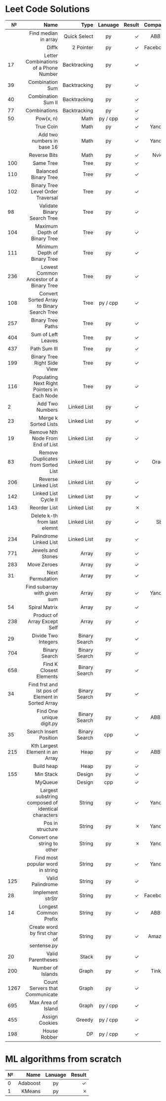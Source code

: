 # Leet Code Solutions #
|  №  | Name                                               | Type          |Lanuage         | Result | Company  |
|-----| --------------------------------------------------:|--------------:|:--------------:| ------:|---------:|
|     | Find median in array                               | Quick Select  | py             | ✓      | ABBYY    |
|     | Diffk                                              | 2 Pointer     | py             | ✓      | Facebook |
| 17  | Letter Combinations of a Phone Number              | Backtracking  | py             | ✓      |          |
| 39  | Combination Sum                                    | Backtracking  | py             | ✓      |          |
| 40  | Combination Sum II                                 | Backtracking  | py             | ✓      |          |
| 77  | Combinations                                       | Backtracking  | py             | ✓      |          |
| 50  | Pow(x, n)                                          | Math          | py / cpp       | ✓      |          |
|     | True Coin                                          | Math          | py             | ✓      | Yandex   |
|     | Add two numbers in base 16                         | Math          | py             | ✓      | Yandex   |
|     | Reverse Bits                                       | Math          | py             | ✓      | Nvidia   |
| 100 | Same Tree                                          | Tree          | py             | ✓      |          |
| 110 | Balanced Binary Tree                               | Tree          | py             | ✓      |          |
| 102 | Binary Tree Level Order Traversal                  | Tree          | py             | ✓      |          |
| 98  | Validate Binary Search Tree                        | Tree          | py             | ✓      |          |
| 104 | Maximum Depth of Binary Tree                       | Tree          | py             | ✓      |          |
| 111 | Minimum Depth of Binary Tree                       | Tree          | py             | ✓      |          |
| 236 | Lowest Common Ancestor of a Binary Tree            | Tree          | py             | ✓      |          |
| 108 | Convert Sorted Array to Binary Search Tree         | Tree          | py / cpp       | ✓      |          |
| 257 | Binary Tree Paths                                  | Tree          | py             | ✓      |          |
| 404 | Sum of Left Leaves                                 | Tree          | py             | ✓      |          |
| 437 | Path Sum III                                       | Tree          | py             | ✓      |          |
| 199 | Binary Tree Right Side View                        | Tree          | py             | ✓      |          |
| 116 | Populating Next Right Pointers in Each Node        | Tree          | py             | ✓      |          | 
|  2  | Add Two Numbers                                    | Linked List   | py             | ✓      |          |
|  23 | Merge k Sorted Lists                               | Linked List   | py             | ✓      |          |
|  19 | Remove Nth Node From End of List                   | Linked List   | py             | ✓      |          |
|  83 | Remove Duplicates from Sorted List                 | Linked List   | py             | ✓      | Oracle   |
| 206 | Reverse Linked List                                | Linked List   | py             | ✓      |          |
| 142 | Linked List Cycle II                               | Linked List   | py             | ✓      |          |
| 143 | Reorder List                                       | Linked List   | py             | 🞪      |          |
|     | Delete k-th from last elemnt                       | Linked List   | py             | ✓      | Sber     |
| 234 | Palindrome Linked List                             | Linked List   | py             | ✓      |          |
| 771 | Jewels and Stones                                  | Array         | py             | ✓      |          |
| 283 | Move Zeroes                                        | Array         | py             | ✓      |          |
| 31  | Next Permutation                                   | Array         | py             | ✓      |          |
|     | Find subarray with given sum                       | Array         | py             | ✓      | Yandex   |
| 54  | Spiral Matrix                                      | Array         | py             | ✓      |          |
| 238 | Product of Array Except Self                       | Array         | py             | ✓      |          |
| 29  | Divide Two Integers                                | Binary Search | py             | ✓      |          |
| 704 | Binary Search                                      | Binary Search | py             | ✓      |          |
| 658  | Find K Closest Elements                           | Binary Search | py             | ✓      |          |
| 34  | Find frst and lst pos of Element in Sorted Array   | Binary Search | py             | ✓      |          |
|     | Find One unique digit.py                           | Binary Search | py             | ✓      |   ABBYY  |
| 35  | Search Insert Position                             | Binary Search | cpp            | ✓      |          |
| 215 | Kth Largest Element in an Array                    | Heap          | py             | ✓      |   ABBYY  |
|     | Build heap                                         | Heap          | py             | ✓      |          |
| 155 | Min Stack                                          | Design        | py             | ✓      |          |
|     | MyQueue                                            | Design        | cpp            | ✓      |          |
|     | Largest substring composed of identical characters | String        | py             | ✓      | Yandex   |
|     | Pos in structure                                   | String        | py             | 🞪      | Yandex   |
|     | Convert one string to other                        | String        | py             | 🞪      | Yandex   |
|     | Find most popular word in string                   | String        | py             | ✓      | Yandex   |
| 125 | Valid Palindrome                                   | String        | py             | ✓      |          |
| 28  | Implement strStr                                   | String        | py             | ✓      | Facebook |
| 14  | Longest Common Prefix                              | String        | py             | ✓      |   ABBYY  |
|     | Create word by first char of sentense.py           | String        | py             | ✓      |   Amazon |
| 20  | Valid Parentheses                                  | Stack         | py             |  ✓     |          |
| 200 | Number of Islands                                  | Graph         | py             |  ✓     | Tinkoff  |
| 1267| Count Servers that Communicate                     | Graph         | py             |  ✓     |          |
| 695 | Max Area of Island                                 | Graph         | py / cpp       |  ✓     |          |
| 455 | Assign Cookies                                     | Greedy        | py / cpp       |  ✓     |          |
| 198 | House Robber                                       | DP            | py / cpp       |  ✓     |          | 

# ML algorithms from scratch #
|  №  | Name                                               |Lanuage         | Result |
|-----| --------------------------------------------------:|:--------------:| ------:|
|  0   | Adaboost                                          | py             | ✓      |
|  1   | KMeans                                            | py             | 🞪      |
